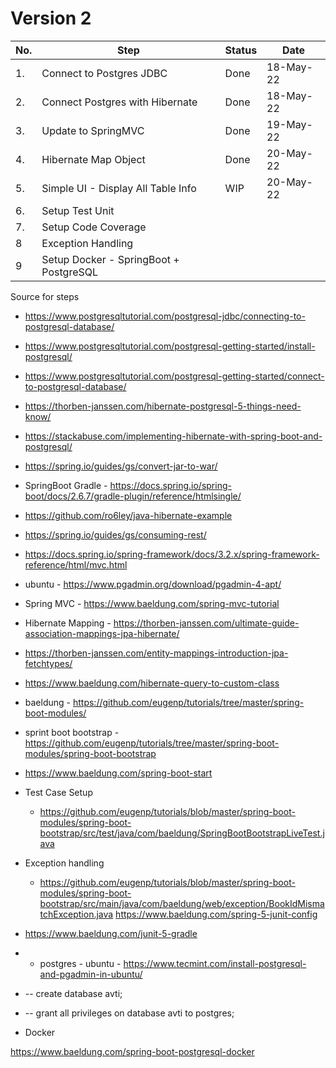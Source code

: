 # Version 2

|No. | Step | Status | Date |
|--|--|--|--|
|1.| Connect to Postgres JDBC| Done | 18-May-22 |
|2.| Connect Postgres with  Hibernate | Done | 18-May-22| 
|3.| Update to SpringMVC | Done | 19-May-22|
|4.| Hibernate Map Object | Done | 20-May-22|
|5.| Simple UI - Display All Table Info | WIP | 20-May-22 |
|6.| Setup Test Unit  | | |
|7.| Setup Code Coverage | |
|8 | Exception Handling | || 
|9 |Setup Docker - SpringBoot + PostgreSQL| | | 


Source for steps
* https://www.postgresqltutorial.com/postgresql-jdbc/connecting-to-postgresql-database/
* https://www.postgresqltutorial.com/postgresql-getting-started/install-postgresql/
* https://www.postgresqltutorial.com/postgresql-getting-started/connect-to-postgresql-database/
* https://thorben-janssen.com/hibernate-postgresql-5-things-need-know/
* https://stackabuse.com/implementing-hibernate-with-spring-boot-and-postgresql/
* https://spring.io/guides/gs/convert-jar-to-war/
* SpringBoot Gradle - https://docs.spring.io/spring-boot/docs/2.6.7/gradle-plugin/reference/htmlsingle/
* https://github.com/ro6ley/java-hibernate-example
* https://spring.io/guides/gs/consuming-rest/
* https://docs.spring.io/spring-framework/docs/3.2.x/spring-framework-reference/html/mvc.html
* ubuntu - https://www.pgadmin.org/download/pgadmin-4-apt/
* Spring MVC - https://www.baeldung.com/spring-mvc-tutorial
* Hibernate Mapping - https://thorben-janssen.com/ultimate-guide-association-mappings-jpa-hibernate/
* https://thorben-janssen.com/entity-mappings-introduction-jpa-fetchtypes/
* https://www.baeldung.com/hibernate-query-to-custom-class
* baeldung - https://github.com/eugenp/tutorials/tree/master/spring-boot-modules/
* sprint boot bootstrap - https://github.com/eugenp/tutorials/tree/master/spring-boot-modules/spring-boot-bootstrap
* https://www.baeldung.com/spring-boot-start

* Test Case Setup
	* https://github.com/eugenp/tutorials/blob/master/spring-boot-modules/spring-boot-bootstrap/src/test/java/com/baeldung/SpringBootBootstrapLiveTest.java

* Exception handling
	* https://github.com/eugenp/tutorials/blob/master/spring-boot-modules/spring-boot-bootstrap/src/main/java/com/baeldung/web/exception/BookIdMismatchException.java
	https://www.baeldung.com/spring-5-junit-config
* https://www.baeldung.com/junit-5-gradle
* * postgres - ubuntu - https://www.tecmint.com/install-postgresql-and-pgadmin-in-ubuntu/
* -- create database avti;
* --  grant all privileges on database avti to postgres;
* Docker 

https://www.baeldung.com/spring-boot-postgresql-docker
